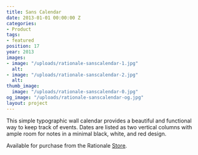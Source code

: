 ```yaml
---
title: Sans Calendar
date: 2013-01-01 00:00:00 Z
categories:
- Product
tags:
- featured
position: 17
year: 2013
images:
- image: "/uploads/rationale-sanscalendar-1.jpg"
  alt: 
- image: "/uploads/rationale-sanscalendar-2.jpg"
  alt: 
thumb_image:
  image: "/uploads/rationale-sanscalendar-0.jpg"
og_image: "/uploads/rationale-sanscalendar-og.jpg"
layout: project
---
```


This simple typographic wall calendar provides a beautiful and functional way to keep track of events. Dates are listed as two vertical columns with ample room for notes in a minimal black, white, and red design.

Available for purchase from the Rationale [Store](http://www.rationale-design.com/store/).
